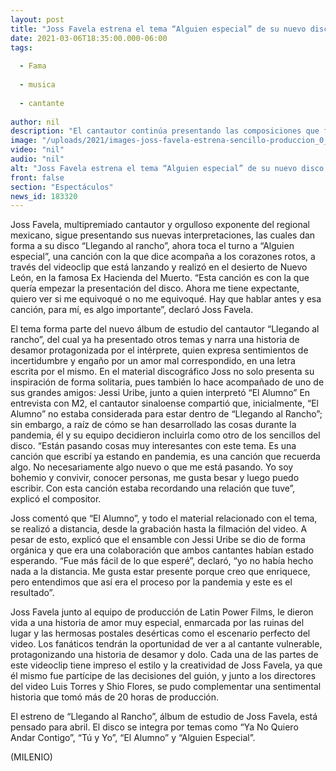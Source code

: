 ```yaml
---
layout: post
title: "Joss Favela estrena el tema “Alguien especial” de su nuevo disco “Llegando al rancho”"
date: 2021-03-06T18:35:00.000-06:00
tags:
  
  - Fama
  
  - musica
  
  - cantante
  
author: nil
description: "El cantautor continúa presentando las composiciones que forman parte del disco que estrenará en abril y reflejan el aprendizaje que ha tenido durante la pandemia "
image: "/uploads/2021/images-joss-favela-estrena-sencillo-produccion_0_51_1200_747.jpeg"
video: "nil"
audio: "nil"
alt: "Joss Favela estrena el tema “Alguien especial” de su nuevo disco “Llegando al rancho”"
front: false
section: "Espectáculos"
news_id: 183320
---
```


Joss Favela, multipremiado cantautor y orgulloso exponente del regional mexicano, sigue presentando sus nuevas interpretaciones, las cuales dan forma a su disco “Llegando al rancho”, ahora toca el turno a “Alguien especial”, una canción con la que dice acompaña a los corazones rotos, a través del videoclip que está lanzando y realizó en el desierto de Nuevo León, en la famosa Ex Hacienda del Muerto. “Esta canción es con la que quería empezar la presentación del disco. Ahora me tiene expectante, quiero ver si me equivoqué o no me equivoqué. Hay que hablar antes y esa canción, para mí, es algo importante”, declaró Joss Favela. 

El tema forma parte del nuevo álbum de estudio del cantautor “Llegando al rancho”, del cual ya ha presentado otros temas y narra una historia de desamor protagonizada por el intérprete, quien expresa sentimientos de incertidumbre y engaño por un amor mal correspondido, en una letra escrita por el mismo. En el material discográfico Joss no solo presenta su inspiración de forma solitaria, pues también lo hace acompañado de uno de sus grandes amigos: Jessi Uribe, junto a quien interpretó “El Alumno” 
En entrevista con M2, el cantautor sinaloense compartió que, inicialmente, “El Alumno” no estaba considerada para estar dentro de “Llegando al Rancho”; sin embargo, a raíz de cómo se han desarrollado las cosas durante la pandemia, él y su equipo decidieron incluirla como otro de los sencillos del disco. “Están pasando cosas muy interesantes con este tema. Es una canción que escribí ya estando en pandemia, es una canción que recuerda algo. No necesariamente algo nuevo o que me está pasando. Yo soy bohemio y convivir, conocer personas, me gusta besar y luego puedo escribir. Con esta canción estaba recordando una relación que tuve”, explicó el compositor. 

Joss comentó que “El Alumno”, y todo el material relacionado con el tema, se realizó a distancia, desde la grabación hasta la filmación del video. A pesar de esto, explicó que el ensamble con Jessi Uribe se dio de forma orgánica y que era una colaboración que ambos cantantes habían estado esperando. “Fue más fácil de lo que esperé”, declaró, “yo no había hecho nada a la distancia. Me gusta estar presente porque creo que enriquece, pero entendimos que así era el proceso por la pandemia y este es el resultado”. 

Joss Favela junto al equipo de producción de Latin Power Films, le dieron vida a una historia de amor muy especial, enmarcada por las ruinas del lugar y las hermosas postales desérticas como el escenario perfecto del video. Los fanáticos tendrán la oportunidad de ver a al cantante vulnerable, protagonizando una historia de desamor y dolo. Cada una de las partes de este videoclip tiene impreso el estilo y la creatividad de Joss Favela, ya que él mismo fue partícipe de las decisiones del guión, y junto a los directores del video Luis Torres y Shio Flores, se pudo complementar una sentimental historia que tomó más de 20 horas de producción. 

El estreno de “Llegando al Rancho”, álbum de estudio de Joss Favela, está pensado para abril. El disco se integra por temas como “Ya No Quiero Andar Contigo”, “Tú y Yo”, “El Alumno” y “Alguien Especial”. 

(MILENIO)